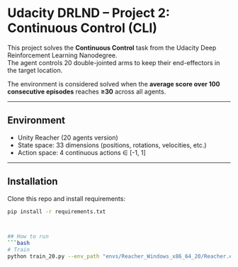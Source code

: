 # Udacity DRLND – Project 2: Continuous Control (CLI)

This project solves the **Continuous Control** task from the Udacity Deep Reinforcement Learning Nanodegree.  
The agent controls 20 double-jointed arms to keep their end-effectors in the target location.  

The environment is considered solved when the **average score over 100 consecutive episodes** reaches **≥30** across all agents.

---

## Environment
- Unity Reacher (20 agents version)
- State space: 33 dimensions (positions, rotations, velocities, etc.)
- Action space: 4 continuous actions ∈ [-1, 1]

---

## Installation
Clone this repo and install requirements:
```bash
pip install -r requirements.txt



## How to run
```bash
# Train
python train_20.py --env_path "envs/Reacher_Windows_x86_64_20/Reacher.exe" --episodes 200 --max_t 1000 --seed 0 --worker_id 1


